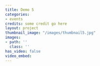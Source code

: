```yaml
---
title: Demo 5
categories:
- events
credits: some credit go here
layout: project
thumbnail_image: "/images/thumbnail5.jpg"
images:
- path: ''
  class: ''
has_video: false
video_embed: 
---
```


